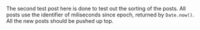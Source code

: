 The second test post here is done to test out the sorting of the posts.
All posts use the identifier of miliseconds since epoch, returned by
`Date.now()`.
All the new posts should be pushed up top.
